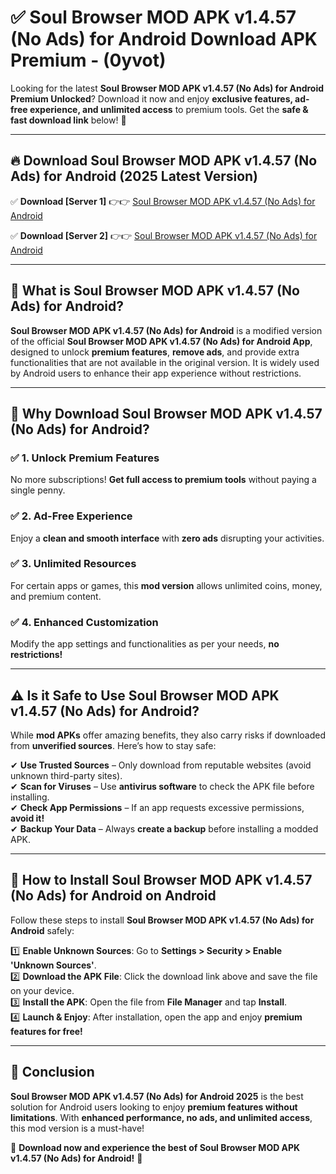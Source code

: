 
# ✅ Soul Browser MOD APK v1.4.57 (No Ads) for Android Download APK Premium -  (0yvot) 

Looking for the latest **Soul Browser MOD APK v1.4.57 (No Ads) for Android Premium Unlocked**? Download it now and enjoy **exclusive features, ad-free experience, and unlimited access** to premium tools. Get the **safe & fast download link** below! 🚀

---

## 🔥 Download Soul Browser MOD APK v1.4.57 (No Ads) for Android (2025 Latest Version)

✅ **Download [Server 1]** 👉👉 [Soul Browser MOD APK v1.4.57 (No Ads) for Android ](https://apkcomod.com?title=Soul_Browser_MOD_APK_v1.4.57_(No_Ads)_for_Android)  

✅ **Download [Server 2]** 👉👉 [Soul Browser MOD APK v1.4.57 (No Ads) for Android ](https://apkcomod.com?title=Soul_Browser_MOD_APK_v1.4.57_(No_Ads)_for_Android)  


---

## 📌 What is Soul Browser MOD APK v1.4.57 (No Ads) for Android?

**Soul Browser MOD APK v1.4.57 (No Ads) for Android** is a modified version of the official **Soul Browser MOD APK v1.4.57 (No Ads) for Android App**, designed to unlock **premium features**, **remove ads**, and provide extra functionalities that are not available in the original version. It is widely used by Android users to enhance their app experience without restrictions.

---

## 🌟 Why Download Soul Browser MOD APK v1.4.57 (No Ads) for Android?

### ✅ 1. Unlock Premium Features
No more subscriptions! **Get full access to premium tools** without paying a single penny.

### ✅ 2. Ad-Free Experience
Enjoy a **clean and smooth interface** with **zero ads** disrupting your activities.

### ✅ 3. Unlimited Resources
For certain apps or games, this **mod version** allows unlimited coins, money, and premium content.

### ✅ 4. Enhanced Customization
Modify the app settings and functionalities as per your needs, **no restrictions!**

---

## ⚠️ Is it Safe to Use Soul Browser MOD APK v1.4.57 (No Ads) for Android?

While **mod APKs** offer amazing benefits, they also carry risks if downloaded from **unverified sources**. Here’s how to stay safe:

✔ **Use Trusted Sources** – Only download from reputable websites (avoid unknown third-party sites).  
✔ **Scan for Viruses** – Use **antivirus software** to check the APK file before installing.  
✔ **Check App Permissions** – If an app requests excessive permissions, **avoid it!**  
✔ **Backup Your Data** – Always **create a backup** before installing a modded APK.

---

## 📲 How to Install Soul Browser MOD APK v1.4.57 (No Ads) for Android on Android

Follow these steps to install **Soul Browser MOD APK v1.4.57 (No Ads) for Android** safely:

1️⃣ **Enable Unknown Sources**: Go to **Settings > Security > Enable 'Unknown Sources'**.  
2️⃣ **Download the APK File**: Click the download link above and save the file on your device.  
3️⃣ **Install the APK**: Open the file from **File Manager** and tap **Install**.  
4️⃣ **Launch & Enjoy**: After installation, open the app and enjoy **premium features for free!**

---

## 🚀 Conclusion

**Soul Browser MOD APK v1.4.57 (No Ads) for Android 2025** is the best solution for Android users looking to enjoy **premium features without limitations**. With **enhanced performance, no ads, and unlimited access**, this mod version is a must-have!

🔻 **Download now and experience the best of Soul Browser MOD APK v1.4.57 (No Ads) for Android!** 🔻

